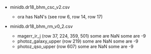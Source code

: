 - minidb.dr18_bhm_csc_v2.csv 
  - ora has NaN's (see row 6, row 14, row 17)

- minidb.dr18_bhm_rm_v0_2.csv 
  - magerr_ir_j (row 37, 224, 359, 501) some are NaN some are -9
  - photoz_galaxy_upper (row 219) some are NaN some are -9
  - photoz_qso_upper (row 607) some are NaN some are -9
  
  


